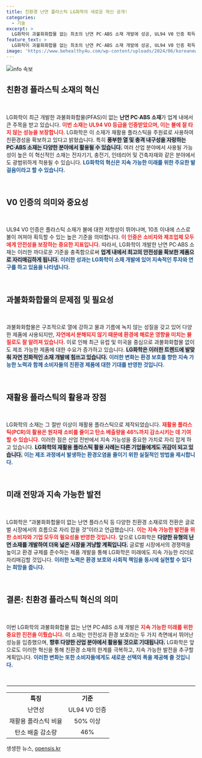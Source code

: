 ```yaml
---
title: 친환경 난연 플라스틱 LG화학의 새로운 혁신 공개!
categories:
  - 기술
excerpt: >
  LG화학이 과불화화합물 없는 최초의 난연 PC·ABS 소재 개발에 성공, UL94 V0 인증 획득! 이 친환경 플라스틱은 재활용 플라스틱으로 제작되어 탄소 배출량도 대폭 감소시켰습니다. 혁신적인 친환경 기술이 공업에 불을 붙인다!
feature_text: >
  LG화학이 과불화화합물 없는 최초의 난연 PC·ABS 소재 개발에 성공, UL94 V0 인증 획득! 이 친환경 플라스틱은 재활용 플라스틱으로 제작되어 탄소 배출량도 대폭 감소시켰습니다. 혁신적인 친환경 기술이 공업에 불을 붙인다!
image: 'https://www.behealthy4u.com/wp-content/uploads/2024/06/koreanews.jpg'
---
```


<p><img src="https://www.behealthy4u.com/wp-content/uploads/2024/06/koreanews.jpg" alt="info 속보" /></p>

<h2 data-ke-size="size26">친환경 플라스틱 소재의 혁신</h2>

<p data-ke-size="size16">&nbsp;</p>

<p>LG화학이 최근 개발한 과불화화합물(PFAS)이 없는 <b>난연 PC·ABS 소재</b>가 업계 내에서 큰 주목을 받고 있습니다. <b><span style="color: #ee2323;">이번 소재는 UL94 V0 등급을 인증받았으며, 이는 불에 잘 타지 않는 성능을 보장합니다.</span></b> LG화학은 이 소재가 재활용 플라스틱을 주원료로 사용하여 친환경성을 확보하고 있다고 밝혔습니다. 특히 <b><span style="background-color: #21538527;">풍부한 열 및 충격 내구성을 자랑하는 PC·ABS 소재는 다양한 분야에서 활용될 수 있습니다.</span></b> 여러 산업 분야에서 사용될 가능성이 높은 이 혁신적인 소재는 전자기기, 충전기, 인테리어 및 건축자재와 같은 분야에서도 광범위하게 적용될 수 있습니다. <b><span style="color: #1a5490;">LG화학의 혁신은 지속 가능한 미래를 위한 주요한 발걸음이라고 할 수 있습니다.</span></b></p>

<p data-ke-size="size16">&nbsp;</p>

<h2 data-ke-size="size26">V0 인증의 의미와 중요성</h2>

<p data-ke-size="size16">&nbsp;</p>

<p>UL94 V0 인증은 플라스틱 소재가 불에 대한 저항성이 뛰어나며, 10초 이내에 스스로 불이 꺼져야 획득할 수 있는 높은 기준을 의미합니다. <b><span style="color: #ee2323;">이 인증은 소비자와 제조업체 모두에게 안전성을 보장하는 중요한 지표입니다.</span></b> 따라서, LG화학이 개발한 난연 PC·ABS 소재는 이러한 까다로운 기준을 충족함으로써 <b><span style="background-color: #21538527;">업계 내에서 최고의 안전성을 확보한 제품으로 자리매김하게 됩니다.</span></b> <b><span style="color: #1a5490;">이러한 성과는 LG화학이 소재 개발에 있어 지속적인 투자와 연구를 하고 있음을 나타냅니다.</span></b></p>

<p data-ke-size="size16">&nbsp;</p>

<h2 data-ke-size="size26">과불화화합물의 문제점 및 필요성</h2>

<p data-ke-size="size16">&nbsp;</p>

<p>과불화화합물은 구조적으로 열에 강하고 물과 기름에 녹지 않는 성질을 갖고 있어 다양한 제품에 사용되지만, <b><span style="color: #ee2323;">자연에서 분해되지 않기 때문에 환경에 해로운 영향을 미치는 물질로도 잘 알려져 있습니다.</span></b> 이로 인해 최근 유럽 및 미국을 중심으로 과불화화합물 없이도 제조 가능한 제품에 대한 수요가 증가하고 있습니다. <b><span style="background-color: #21538527;">LG화학은 이러한 트렌드에 발맞춰 자연 친화적인 소재 개발에 힘쓰고 있습니다.</span></b> <b><span style="color: #1a5490;">이러한 변화는 환경 보호를 향한 지속 가능한 노력과 함께 소비자들의 친환경 제품에 대한 기대를 반영한 것입니다.</span></b></p>

<p data-ke-size="size16">&nbsp;</p>

<h2 data-ke-size="size26">재활용 플라스틱의 활용과 장점</h2>

<p data-ke-size="size16">&nbsp;</p>

<p>LG화학의 소재는 그 절반 이상이 재활용 플라스틱으로 제작되었습니다. <b><span style="color: #ee2323;">재활용 플라스틱(PCR)의 활용은 원자재 소비를 줄이고 탄소 배출량을 46%까지 감소시키는 데 기여할 수 있습니다.</span></b> 이러한 점은 산업 전반에서 지속 가능성을 중요한 가치로 자리 잡게 하고 있습니다. <b><span style="background-color: #21538527;">LG화학의 재활용 플라스틱 활용 사례는 다른 기업들에게도 귀감이 되고 있습니다.</span></b> <b><span style="color: #1a5490;">이는 제조 과정에서 발생하는 환경오염을 줄이기 위한 실질적인 방법을 제시합니다.</span></b></p>

<p data-ke-size="size16">&nbsp;</p>

<h2 data-ke-size="size26">미래 전망과 지속 가능한 발전</h2>

<p data-ke-size="size16">&nbsp;</p>

<p>LG화학은 “과불화화합물이 없는 난연 플라스틱 등 다양한 친환경 소재로의 전환은 글로벌 시장에서의 흐름으로 자리 잡을 것”이라고 언급했습니다. <b><span style="color: #ee2323;">이는 지속 가능한 발전을 위한 소비자와 기업 모두의 필요성을 반영한 것입니다.</span></b> 앞으로 LG화학은 <b><span style="background-color: #21538527;">다양한 유형의 난연 소재를 개발하여 더욱 넓은 시장을 겨냥할 계획입니다.</span></b> 글로벌 시장에서의 경쟁력을 높이고 환경 규제를 준수하는 제품 개발을 통해 LG화학은 미래에도 지속 가능한 리더로 자리매김할 것입니다. <b><span style="color: #1a5490;">이러한 노력은 환경 보호와 사회적 책임을 동시에 실현할 수 있다는 희망을 줍니다.</span></b></p>

<p data-ke-size="size16">&nbsp;</p>

<h2 data-ke-size="size26">결론: 친환경 플라스틱 혁신의 의미</h2>

<p data-ke-size="size16">&nbsp;</p>

<p>이번 LG화학의 과불화화합물 없는 난연 PC·ABS 소재 개발은 <b><span style="color: #ee2323;">지속 가능한 미래를 위한 중요한 진전을 이뤘습니다.</span></b> 이 소재는 안전성과 환경 보호라는 두 가지 측면에서 뛰어난 성능을 입증했으며, <b><span style="background-color: #21538527;">향후 다양한 산업 분야에서 활용될 것으로 기대됩니다.</span></b> LG화학은 앞으로도 이러한 혁신을 통해 친환경 소재의 한계를 극복하고, 지속 가능한 발전을 추구할 계획입니다. <b><span style="color: #1a5490;">이러한 변화는 또한 소비자들에게도 새로운 선택의 폭을 제공해 줄 것입니다.</span></b></p>

<p data-ke-size="size16">&nbsp;</p>

<hr style="border:1px solid #eeeeee;" />

<table>
  <tr>
    <td style="text-align: center; height: 17px;"><b>특징</b></td>
    <td style="text-align: center; height: 17px;"><b>기준</b></td>
  </tr>
  <tr>
    <td style="text-align: center; height: 17px;">난연성</td>
    <td style="text-align: center; height: 17px;">UL94 V0 인증</td>
  </tr>
  <tr>
    <td style="text-align: center; height: 17px;">재활용 플라스틱 비율</td>
    <td style="text-align: center; height: 17px;">50% 이상</td>
  </tr>
  <tr>
    <td style="text-align: center; height: 17px;">탄소 배출 감소량</td>
    <td style="text-align: center; height: 17px;">46%</td>
  </tr>
</table>
생생한 뉴스, <a href="https://opensis.kr" rel="dofollow">opensis.kr</a>


